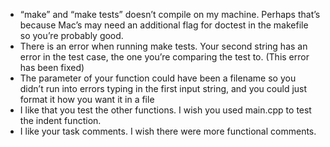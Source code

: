 - “make” and “make tests” doesn’t compile on my machine. Perhaps that’s because Mac’s may need an additional flag for doctest in the makefile so you’re probably good.
- There is an error when running make tests. Your second string has an error in the test case, the one you’re comparing the test to. (This error has been fixed)
- The parameter of your function could have been a filename so you didn’t run into errors typing in the first input string, and you could just format it how you want it in a file
- I like that you test the other functions. I wish you used main.cpp to test the indent function.
- I like your task comments. I wish there were more functional comments.
